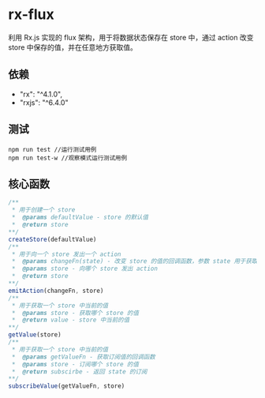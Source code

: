 # rx-flux
利用 Rx.js 实现的 flux 架构，用于将数据状态保存在 store 中，通过 action 改变 store 中保存的值，并在任意地方获取值。
## 依赖
- "rx": "^4.1.0",
- "rxjs": "^6.4.0"
## 测试
```
npm run test //运行测试用例
npm run test-w //观察模式运行测试用例
```
## 核心函数
```javascript
/**
 * 用于创建一个 store
 *  @params defaultValue - store 的默认值
 *  @return store
**/
createStore(defaultValue) 
/**
 * 用于向一个 store 发出一个 action
 *  @params changeFn(state) - 改变 store 的值的回调函数，参数 state 用于获取当前 store 中的值。
 *  @params store - 向哪个 store 发出 action
 *  @return store
**/
emitAction(changeFn, store)
/**
 * 用于获取一个 store 中当前的值
 *  @params store - 获取哪个 store 的值
 *  @return value - store 中当前的值
**/
getValue(store)
/**
 * 用于获取一个 store 中当前的值
 *  @params getValueFn - 获取订阅值的回调函数
 *  @params store - 订阅哪个 store 的值
 *  @return subscirbe - 返回 state 的订阅
**/
subscribeValue(getValueFn, store)
```
